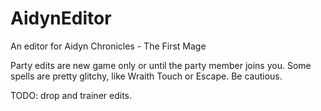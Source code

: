 # AidynEditor
An editor for Aidyn Chronicles - The First Mage

Party edits are new game only or until the party member joins you.
Some spells are pretty glitchy, like Wraith Touch or Escape. Be cautious.

TODO: drop and trainer edits.
